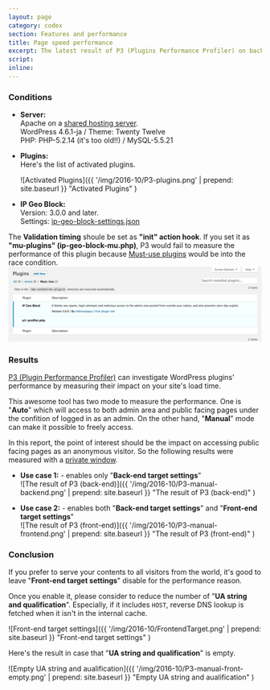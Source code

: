 ```yaml
---
layout: page
category: codex
section: Features and performance
title: Page speed performance
excerpt: The latest result of P3 (Plugins Performance Profiler) on back-end and front-end.
script:
inline:
---
```


### Conditions ###
- **Server:**  
  Apache on a [shared hosting server](http://homepage.nifty.com/ "LaCoocan").  
  WordPress 4.6.1-ja / Theme: Twenty Twelve  
  PHP: PHP-5.2.14 (it's too old!!) / MySQL-5.5.21

- **Plugins:**  
  Here's the list of activated plugins.  
  
  ![Activated Plugins]({{ '/img/2016-10/P3-plugins.png' | prepend: site.baseurl }}
   "Activated Plugins"
  )

- **IP Geo Block:**  
  Version: 3.0.0 and later.  
  Settings:
  [ip-geo-block-settings.json](https://gist.github.com/tokkonopapa/a6805c53b32e0fb1dc49c19434e81591 "IP Geo Block settings for performance measure.")  

<div class="alert alert-info">
    The <strong>Validation timing</strong> shoule be set as 
    <strong>"init" action hook</strong>. If you set it as 
    <strong>"mu-plugins" (ip-geo-block-mu.php)</strong>, P3 would fail to 
    measure the performance of this plugin because 
    <a href="https://codex.wordpress.org/Must_Use_Plugins" title="Must Use Plugins &laquo; WordPress Codex">Must-use plugins</a>
    would be into the race condition.  
    <img src="/img/2016-10/P3-mu-plugins.png" title="Must-use Plugins" />
</div>

### Results ###

[P3 (Plugin Performance Profiler)](https://wordpress.org/plugins/p3-profiler/ "P3 (Plugin Performance Profiler) &mdash; WordPress Plugins")
can investigate WordPress plugins' performance by measuring their impact on 
your site's load time.

This awesome tool has two mode to measure the performance. One is "**Auto**" 
which will access to both admin area and public facing pages under the 
confition of logged in as an admin. On the other hand, "**Manual**" mode can 
make it possible to freely access.

In this report, the point of interest should be the impact on accessing public 
facing pages as an anonymous visitor. So the following results were measured 
with a [private window](https://support.mozilla.org/en-US/kb/private-browsing-use-firefox-without-history "Private Browsing - Use Firefox without saving history | Firefox Help").

- **Use case 1:** - enables only "**Back-end target settings**"  
  ![The result of P3 (back-end)]({{ '/img/2016-10/P3-manual-backend.png' | prepend: site.baseurl }}
   "The result of P3 (back-end)"
  )
  
- **Use case 2:** - enables both "**Back-end target settings**" and "**Front-end target settings**"  
  ![The result of P3 (front-end)]({{ '/img/2016-10/P3-manual-frontend.png' | prepend: site.baseurl }}
   "The result of P3 (front-end)"
  )

### Conclusion ###

If you prefer to serve your contents to all visitors from the world, it's good 
to leave "**Front-end target settings**" disable for the performance reason.

Once you enable it, please consider to reduce the number of "**UA string and 
qualification**". Especially, if it includes `HOST`, reverse DNS lookup is 
fetched when it isn't in the internal cache.

![Front-end target settings]({{ '/img/2016-10/FrontendTarget.png' | prepend: site.baseurl }}
 "Front-end target settings"
)

Here's the result in case that "**UA string and qualification**" is empty.

![Empty UA string and aualification]({{ '/img/2016-10/P3-manual-front-empty.png' | prepend: site.baseurl }}
 "Empty UA string and aualification"
)

